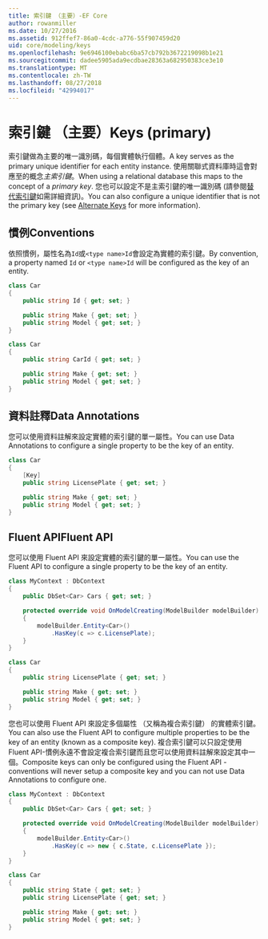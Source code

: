 ```yaml
---
title: 索引鍵 （主要）-EF Core
author: rowanmiller
ms.date: 10/27/2016
ms.assetid: 912ffef7-86a0-4cdc-a776-55f907459d20
uid: core/modeling/keys
ms.openlocfilehash: 9e6946100ebabc6ba57cb792b3672219098b1e21
ms.sourcegitcommit: dadee5905ada9ecdbae28363a682950383ce3e10
ms.translationtype: MT
ms.contentlocale: zh-TW
ms.lasthandoff: 08/27/2018
ms.locfileid: "42994017"
---
```

# <a name="keys-primary"></a><span data-ttu-id="93bd5-102">索引鍵 （主要）</span><span class="sxs-lookup"><span data-stu-id="93bd5-102">Keys (primary)</span></span>

<span data-ttu-id="93bd5-103">索引鍵做為主要的唯一識別碼，每個實體執行個體。</span><span class="sxs-lookup"><span data-stu-id="93bd5-103">A key serves as the primary unique identifier for each entity instance.</span></span> <span data-ttu-id="93bd5-104">使用關聯式資料庫時這會對應至的概念*主索引鍵*。</span><span class="sxs-lookup"><span data-stu-id="93bd5-104">When using a relational database this maps to the concept of a *primary key*.</span></span> <span data-ttu-id="93bd5-105">您也可以設定不是主索引鍵的唯一識別碼 (請參閱[替代索引鍵](alternate-keys.md)如需詳細資訊)。</span><span class="sxs-lookup"><span data-stu-id="93bd5-105">You can also configure a unique identifier that is not the primary key (see [Alternate Keys](alternate-keys.md) for more information).</span></span>

## <a name="conventions"></a><span data-ttu-id="93bd5-106">慣例</span><span class="sxs-lookup"><span data-stu-id="93bd5-106">Conventions</span></span>

<span data-ttu-id="93bd5-107">依照慣例，屬性名為`Id`或`<type name>Id`會設定為實體的索引鍵。</span><span class="sxs-lookup"><span data-stu-id="93bd5-107">By convention, a property named `Id` or `<type name>Id` will be configured as the key of an entity.</span></span>

<!-- [!code-csharp[Main](samples/core/Modeling/Conventions/Samples/KeyId.cs?highlight=3)] -->
``` csharp
class Car
{
    public string Id { get; set; }

    public string Make { get; set; }
    public string Model { get; set; }
}
```

<!-- [!code-csharp[Main](samples/core/Modeling/Conventions/Samples/KeyTypeNameId.cs?highlight=3)] -->
``` csharp
class Car
{
    public string CarId { get; set; }

    public string Make { get; set; }
    public string Model { get; set; }
}
```

## <a name="data-annotations"></a><span data-ttu-id="93bd5-108">資料註釋</span><span class="sxs-lookup"><span data-stu-id="93bd5-108">Data Annotations</span></span>

<span data-ttu-id="93bd5-109">您可以使用資料註解來設定實體的索引鍵的單一屬性。</span><span class="sxs-lookup"><span data-stu-id="93bd5-109">You can use Data Annotations to configure a single property to be the key of an entity.</span></span>

<!-- [!code-csharp[Main](samples/core/Modeling/DataAnnotations/Samples/KeySingle.cs?highlight=3,4)] -->
``` csharp
class Car
{
    [Key]
    public string LicensePlate { get; set; }

    public string Make { get; set; }
    public string Model { get; set; }
}
```

## <a name="fluent-api"></a><span data-ttu-id="93bd5-110">Fluent API</span><span class="sxs-lookup"><span data-stu-id="93bd5-110">Fluent API</span></span>

<span data-ttu-id="93bd5-111">您可以使用 Fluent API 來設定實體的索引鍵的單一屬性。</span><span class="sxs-lookup"><span data-stu-id="93bd5-111">You can use the Fluent API to configure a single property to be the key of an entity.</span></span>

<!-- [!code-csharp[Main](samples/core/Modeling/FluentAPI/Samples/KeySingle.cs?highlight=7,8)] -->
``` csharp
class MyContext : DbContext
{
    public DbSet<Car> Cars { get; set; }

    protected override void OnModelCreating(ModelBuilder modelBuilder)
    {
        modelBuilder.Entity<Car>()
            .HasKey(c => c.LicensePlate);
    }
}

class Car
{
    public string LicensePlate { get; set; }

    public string Make { get; set; }
    public string Model { get; set; }
}
```

<span data-ttu-id="93bd5-112">您也可以使用 Fluent API 來設定多個屬性 （又稱為複合索引鍵） 的實體索引鍵。</span><span class="sxs-lookup"><span data-stu-id="93bd5-112">You can also use the Fluent API to configure multiple properties to be the key of an entity (known as a composite key).</span></span> <span data-ttu-id="93bd5-113">複合索引鍵可以只設定使用 Fluent API-慣例永遠不會設定複合索引鍵而且您可以使用資料註解來設定其中一個。</span><span class="sxs-lookup"><span data-stu-id="93bd5-113">Composite keys can only be configured using the Fluent API - conventions will never setup a composite key and you can not use Data Annotations to configure one.</span></span>

<!-- [!code-csharp[Main](samples/core/Modeling/FluentAPI/Samples/KeyComposite.cs?highlight=7,8)] -->
``` csharp
class MyContext : DbContext
{
    public DbSet<Car> Cars { get; set; }

    protected override void OnModelCreating(ModelBuilder modelBuilder)
    {
        modelBuilder.Entity<Car>()
            .HasKey(c => new { c.State, c.LicensePlate });
    }
}

class Car
{
    public string State { get; set; }
    public string LicensePlate { get; set; }

    public string Make { get; set; }
    public string Model { get; set; }
}
```
